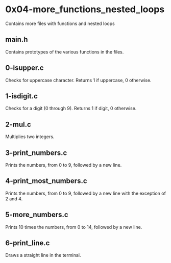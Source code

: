 # 0x04-more_functions_nested_loops
Contains more files with functions and nested loops

## main.h
Contains prototypes of the various functions in the files.

## 0-isupper.c
Checks for uppercase character. Returns 1 if uppercase, 0 otherwise.

## 1-isdigit.c
Checks for a digit (0 through 9). Returns 1 if digit, 0 otherwise.

## 2-mul.c
Multiplies two integers.

## 3-print_numbers.c
Prints the numbers, from 0 to 9, followed by a new line.

## 4-print_most_numbers.c
Prints the numbers, from 0 to 9, followed by a new line with the exception of 2 and 4.

## 5-more_numbers.c
Prints 10 times the numbers, from 0 to 14, followed by a new line.

## 6-print_line.c
Draws a straight line in the terminal.
